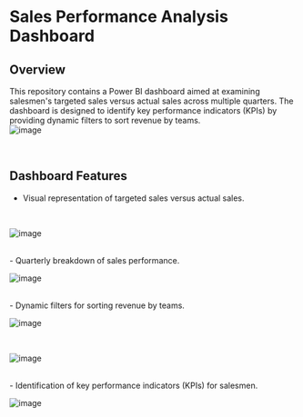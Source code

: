 # Sales Performance Analysis Dashboard

## Overview
This repository contains a Power BI dashboard aimed at examining salesmen's targeted sales versus actual sales across multiple quarters. The dashboard is designed to identify key performance indicators (KPIs) by providing dynamic filters to sort revenue by teams.
<br />
![image](https://github.com/iamhuytran/sales_team_performance_analysis/assets/102829980/bada96a3-a612-4912-8be1-e544a2de5116)

<br />

## Dashboard Features
- Visual representation of targeted sales versus actual sales.
<br />

![image](https://github.com/iamhuytran/sales_team_performance_analysis/assets/102829980/31ff3cec-a6d1-4478-8df1-a9ed4643e23f)


<br />
- Quarterly breakdown of sales performance.
<br />

![image](https://github.com/iamhuytran/sales_team_performance_analysis/assets/102829980/9bb7dca1-ab35-4efa-99ac-153b110914d6)

<br />
- Dynamic filters for sorting revenue by teams.

<br />

![image](https://github.com/iamhuytran/sales_team_performance_analysis/assets/102829980/92888011-7e64-430f-bdfa-e676e1bfde98)

<br />

![image](https://github.com/iamhuytran/sales_team_performance_analysis/assets/102829980/30cfdf9d-ae61-4728-9e48-c59ac5ed12fd)

<br />
- Identification of key performance indicators (KPIs) for salesmen.

<br />

![image](https://github.com/iamhuytran/sales_team_performance_analysis/assets/102829980/d05e964e-7c2f-4ffd-930c-bff76483cf92)
